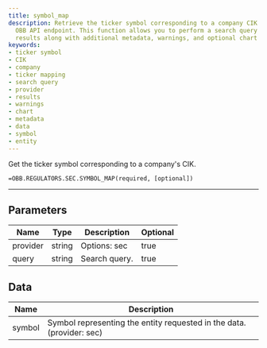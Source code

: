 ```yaml
---
title: symbol_map
description: Retrieve the ticker symbol corresponding to a company CIK using the
  OBB API endpoint. This function allows you to perform a search query and get the
  results along with additional metadata, warnings, and optional chart data.
keywords: 
- ticker symbol
- CIK
- company
- ticker mapping
- search query
- provider
- results
- warnings
- chart
- metadata
- data
- symbol
- entity
---
```


<!-- markdownlint-disable MD041 -->

Get the ticker symbol corresponding to a company's CIK.

```excel wordwrap
=OBB.REGULATORS.SEC.SYMBOL_MAP(required, [optional])
```

---

## Parameters

| Name | Type | Description | Optional |
| ---- | ---- | ----------- | -------- |
| provider | string | Options: sec | true |
| query | string | Search query. | true |

## Data

| Name | Description |
| ---- | ----------- |
| symbol | Symbol representing the entity requested in the data. (provider: sec) |
